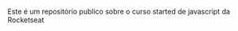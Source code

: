 <!-- # curso-javascript-Rocketseat -->
Este é um repositório publico sobre o curso started de javascript da Rocketseat

